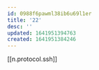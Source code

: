 ```yaml
---
id: 0988f6pawml38ib6u69l1er
title: '22'
desc: ''
updated: 1641951394763
created: 1641951384246
---
```



[[n.protocol.ssh]]
